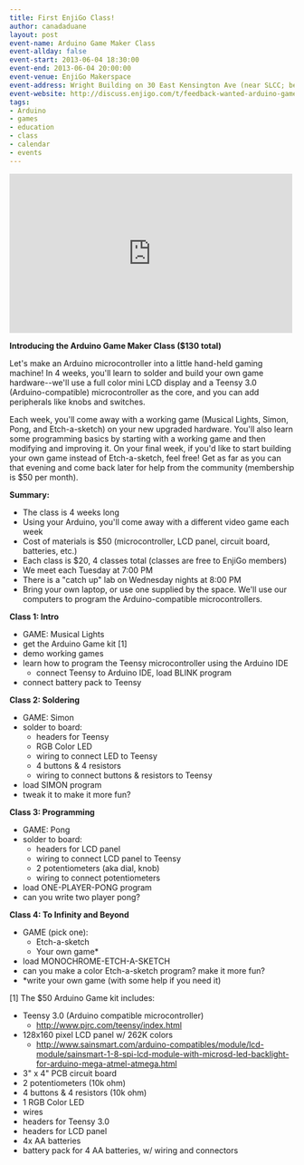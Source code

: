 ```yaml
---
title: First EnjiGo Class!
author: canadaduane
layout: post
event-name: Arduino Game Maker Class
event-allday: false
event-start: 2013-06-04 18:30:00
event-end: 2013-06-04 20:00:00
event-venue: EnjiGo Makerspace
event-address: Wright Building on 30 East Kensington Ave (near SLCC; between State and Main, at 15th South in SLC)
event-website: http://discuss.enjigo.com/t/feedback-wanted-arduino-game-maker-class/18
tags:
- Arduino
- games
- education
- class
- calendar
- events
---
```


<iframe width="500" height="281" src="http://www.youtube.com/embed/mCfiDnE51Q8?rel=0" frameborder="0" allowfullscreen></iframe>

**Introducing the Arduino Game Maker Class ($130 total)**

Let's make an Arduino microcontroller into a little hand-held gaming machine! In 4 weeks, you'll learn to solder and build your own game hardware--we'll use a full color mini LCD display and a Teensy 3.0 (Arduino-compatible) microcontroller as the core, and you can add peripherals like knobs and switches.

Each week, you'll come away with a working game (Musical Lights, Simon, Pong, and Etch-a-sketch) on your new upgraded hardware. You'll also learn some programming basics by starting with a working game and then modifying and improving it. On your final week, if you'd like to start building your own game instead of Etch-a-sketch, feel free! Get as far as you can that evening and come back later for help from the community (membership is $50 per month).

**Summary:**

- The class is 4 weeks long
- Using your Arduino, you'll come away with a different video game each week
- Cost of materials is $50 (microcontroller, LCD panel, circuit board, batteries, etc.)
- Each class is $20, 4 classes total (classes are free to EnjiGo members)
- We meet each Tuesday at 7:00 PM
- There is a "catch up" lab on Wednesday nights at 8:00 PM
- Bring your own laptop, or use one supplied by the space. We'll use our computers to program the Arduino-compatible microcontrollers.

**Class 1: Intro**

- GAME: Musical Lights
- get the Arduino Game kit [1]
- demo working games
- learn how to program the Teensy microcontroller using the Arduino IDE
  - connect Teensy to Arduino IDE, load BLINK program
- connect battery pack to Teensy

**Class 2: Soldering**

- GAME: Simon
- solder to board:
  - headers for Teensy
  - RGB Color LED
  - wiring to connect LED to Teensy
  - 4 buttons & 4 resistors
  - wiring to connect buttons & resistors to Teensy
- load SIMON program
- tweak it to make it more fun?

**Class 3: Programming**

- GAME: Pong
- solder to board:
  - headers for LCD panel
  - wiring to connect LCD panel to Teensy
  - 2 potentiometers (aka dial, knob)
  - wiring to connect potentiometers
- load ONE-PLAYER-PONG program
- can you write two player pong?

**Class 4: To Infinity and Beyond**

- GAME (pick one):
  - Etch-a-sketch
  - Your own game*
- load MONOCHROME-ETCH-A-SKETCH
- can you make a color Etch-a-sketch program? make it more fun?
- *write your own game (with some help if you need it)


[1] The $50 Arduino Game kit includes:

- Teensy 3.0 (Arduino compatible microcontroller)
  - http://www.pjrc.com/teensy/index.html
- 128x160 pixel LCD panel w/ 262K colors
  - http://www.sainsmart.com/arduino-compatibles/module/lcd-module/sainsmart-1-8-spi-lcd-module-with-microsd-led-backlight-for-arduino-mega-atmel-atmega.html
- 3" x 4" PCB circuit board
- 2 potentiometers (10k ohm)
- 4 buttons & 4 resistors (10k ohm)
- 1 RGB Color LED
- wires
- headers for Teensy 3.0
- headers for LCD panel
- 4x AA batteries
- battery pack for 4 AA batteries, w/ wiring and connectors


